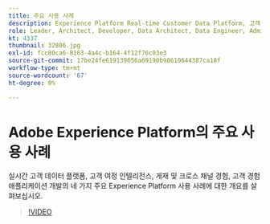 ```yaml
---
title: 주요 사용 사례
description: Experience Platform Real-time Customer Data Platform, 고객 여정 인텔리전스, 전달 및 크로스 채널 경험, 고객 경험 애플리케이션 개발의 네 가지 주요 사용 사례에 대한 개요를 살펴보십시오.
role: Leader, Architect, Developer, Data Architect, Data Engineer, Admin, User
kt: 4337
thumbnail: 32806.jpg
exl-id: fcc80ca6-8163-4a4c-b164-4f12f76c03e3
source-git-commit: 17be24fe619139056a69190b98610644387ca18f
workflow-type: tm+mt
source-wordcount: '67'
ht-degree: 0%

---
```


# Adobe Experience Platform의 주요 사용 사례

실시간 고객 데이터 플랫폼, 고객 여정 인텔리전스, 게재 및 크로스 채널 경험, 고객 경험 애플리케이션 개발의 네 가지 주요 Experience Platform 사용 사례에 대한 개요를 살펴보십시오.

>[!VIDEO](https://video.tv.adobe.com/v/32806?quality=12&learn=on)

